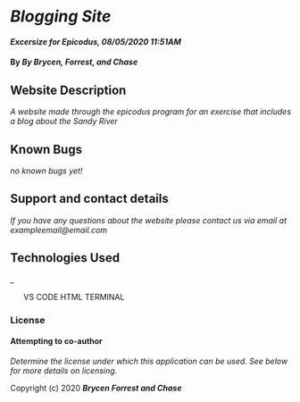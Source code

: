 # _Blogging Site_

#### _Excersize for Epicodus, 08/05/2020 11:51AM_

#### By _**By Brycen, Forrest, and Chase**_

## Website Description

_A website made through the epicodus program for an exercise that includes a blog about the Sandy River_


## Known Bugs

_no known bugs yet!_

## Support and contact details

_If you have any questions about the website please contact us via email at exampleemail@email.com_

## Technologies Used

_
  <ul> 
    VS CODE
    HTML
    TERMINAL
  </ul>

### License

#### Attempting to co-author

*Determine the license under which this application can be used.  See below for more details on licensing.*

Copyright (c) 2020 **_Brycen Forrest and Chase_**